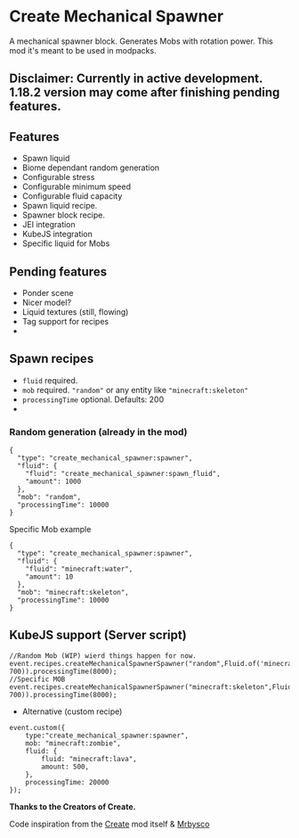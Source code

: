 # Create Mechanical Spawner

A mechanical spawner block. Generates Mobs with rotation power.
This mod it's meant to be used in modpacks. 

## Disclaimer: Currently in active development. 1.18.2 version may come after finishing pending features.


## Features
- Spawn liquid
- Biome dependant random generation
- Configurable stress
- Configurable minimum speed
- Configurable fluid capacity
- Spawn liquid recipe.
- Spawner block recipe.
- JEI integration
- KubeJS integration
- Specific liquid for Mobs


## Pending features
- Ponder scene
- Nicer model?
- Liquid textures (still, flowing)
- Tag support for recipes
- 
## Spawn recipes
- `fluid` required.
- `mob` required. `"random"` or any entity like `"minecraft:skeleton"`
- `processingTime` optional. Defaults: 200
- 

### Random generation (already in the mod)
```
{
  "type": "create_mechanical_spawner:spawner",
  "fluid": {
    "fluid": "create_mechanical_spawner:spawn_fluid",
    "amount": 1000
  },
  "mob": "random",
  "processingTime": 10000
}
```
Specific Mob example
```
{
  "type": "create_mechanical_spawner:spawner",
  "fluid": {
    "fluid": "minecraft:water",
    "amount": 10
  },
  "mob": "minecraft:skeleton",
  "processingTime": 10000
}
```

## KubeJS support (Server script)

```
//Random Mob (WIP) wierd things happen for now.
event.recipes.createMechanicalSpawnerSpawner("random",Fluid.of('minecraft:water', 700)).processingTime(8000);
//Specific MOB
event.recipes.createMechanicalSpawnerSpawner("minecraft:skeleton",Fluid.of('minecraft:water', 700)).processingTime(8000);
```

- Alternative (custom recipe)
```
event.custom({
    type:"create_mechanical_spawner:spawner",
    mob: "minecraft:zombie",
    fluid: {
        fluid: "minecraft:lava",
        amount: 500,
    },
    processingTime: 20000
});
```
**Thanks to the Creators of Create.**

Code inspiration from the [Create](https://www.curseforge.com/minecraft/mc-mods/create "Create") mod itself & [Mrbysco](https://www.curseforge.com/members/mrbysco) 

